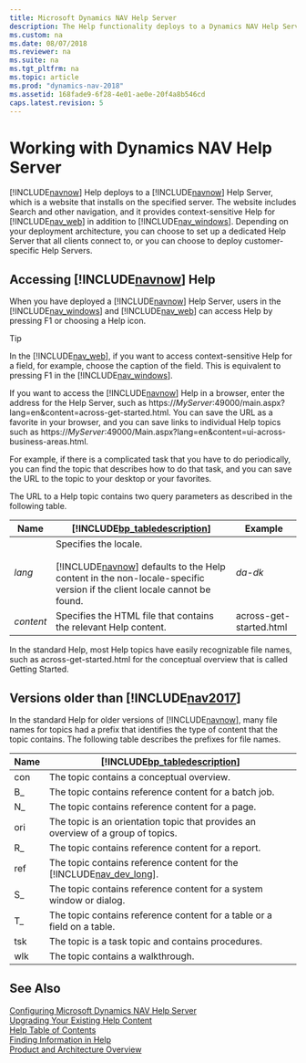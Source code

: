 ```yaml
---
title: Microsoft Dynamics NAV Help Server 
description: The Help functionality deploys to a Dynamics NAV Help Server, which is a website that installs on the specified server.
ms.custom: na
ms.date: 08/07/2018
ms.reviewer: na
ms.suite: na
ms.tgt_pltfrm: na
ms.topic: article
ms.prod: "dynamics-nav-2018"
ms.assetid: 168fade9-6f28-4e01-ae0e-20f4a8b546cd
caps.latest.revision: 5
---
```

# Working with Dynamics NAV Help Server 
[!INCLUDE[navnow](includes/navnow_md.md)] Help deploys to a [!INCLUDE[navnow](includes/navnow_md.md)] Help Server, which is a website that installs on the specified server. The website includes Search and other navigation, and it provides context-sensitive Help for [!INCLUDE[nav_web](includes/nav_web_md.md)] in addition to [!INCLUDE[nav_windows](includes/nav_windows_md.md)]. Depending on your deployment architecture, you can choose to set up a dedicated Help Server that all clients connect to, or you can choose to deploy customer-specific Help Servers.  

## Accessing [!INCLUDE[navnow](includes/navnow_md.md)] Help  
 When you have deployed a [!INCLUDE[navnow](includes/navnow_md.md)] Help Server, users in the [!INCLUDE[nav_windows](includes/nav_windows_md.md)] and [!INCLUDE[nav_web](includes/nav_web_md.md)] can access Help by pressing F1 or choosing a Help icon.  

> [!TIP]  
>  In the [!INCLUDE[nav_web](includes/nav_web_md.md)], if you want to access context-sensitive Help for a field, for example, choose the caption of the field. This is equivalent to pressing F1 in the [!INCLUDE[nav_windows](includes/nav_windows_md.md)].  

 If you want to access the [!INCLUDE[navnow](includes/navnow_md.md)] Help in a browser, enter the address for the Help Server, such as https://<em>MyServer</em>:49000/main.aspx?lang=en&content=across-get-started.html. You can save the URL as a favorite in your browser, and you can save links to individual Help topics such as https://<em>MyServer</em>:49000/Main.aspx?lang=en&content=ui-across-business-areas.html.  

 For example, if there is a complicated task that you have to do periodically, you can find the topic that describes how to do that task, and you can save the URL to the topic to your desktop or your favorites.  

 The URL to a Help topic contains two query parameters as described in the following table.  

|Name|[!INCLUDE[bp_tabledescription](includes/bp_tabledescription_md.md)]|Example|  
|----------|---------------------------------------|-------------|  
|*lang*|Specifies the locale.<br /><br /> [!INCLUDE[navnow](includes/navnow_md.md)] defaults to the Help content in the non-locale-specific version if the client locale cannot be found.|*da-dk*|  
|*content*|Specifies the HTML file that contains the relevant Help content.|across-get-started.html|  

 In the standard Help, most Help topics have easily recognizable file names, such as across-get-started.html for the conceptual overview that is called Getting Started.  

## Versions older than [!INCLUDE[nav2017](includes/nav2017.md)]
In the standard Help for older versions of [!INCLUDE[navnow](includes/navnow_md.md)], many file names for topics had a prefix that identifies the type of content that the topic contains. The following table describes the prefixes for file names.  

|Name|[!INCLUDE[bp_tabledescription](includes/bp_tabledescription_md.md)]|  
|----------|---------------------------------------|  
|con|The topic contains a conceptual overview.|  
|B\_|The topic contains reference content for a batch job.|  
|N\_|The topic contains reference content for a page.|  
|ori|The topic is an orientation topic that provides an overview of a group of topics.|  
|R\_|The topic contains reference content for a report.|  
|ref|The topic contains reference content for the [!INCLUDE[nav_dev_long](includes/nav_dev_long_md.md)].|  
|S\_|The topic contains reference content for a system window or dialog.|  
|T\_|The topic contains reference content for a table or a field on a table.|  
|tsk|The topic is a task topic and contains procedures.|  
|wlk|The topic contains a walkthrough.|  

## See Also  
 [Configuring Microsoft Dynamics NAV Help Server](Configuring-Microsoft-Dynamics-NAV-Help-Server.md)   
 [Upgrading Your Existing Help Content](Upgrading-Your-Existing-Help-Content.md)   
 [Help Table of Contents](Help-Table-of-Contents.md)   
 [Finding Information in Help](Finding-Information-in-Help.md)   
 [Product and Architecture Overview](Product-and-Architecture-Overview.md)
